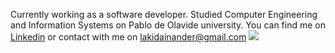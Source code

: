 Currently working as a software developer. Studied Computer Engineering and Information Systems on Pablo de Olavide university. You can find me on [Linkedin](https://www.linkedin.com/in/anderlakidain/) or contact with me on lakidainander@gmail.com
![](https://i.pinimg.com/originals/e4/26/70/e426702edf874b181aced1e2fa5c6cde.gif)

<!--
**lakidain/lakidain** is a ✨ _special_ ✨ repository because its `README.md` (this file) appears on your GitHub profile.

Here are some ideas to get you started:

- 🔭 I’m currently working on ...
- 🌱 I’m currently learning ...
- 👯 I’m looking to collaborate on ...
- 🤔 I’m looking for help with ...
- 💬 Ask me about ...
- 📫 How to reach me: ...
- 😄 Pronouns: ...
- ⚡ Fun fact: ...
-->
